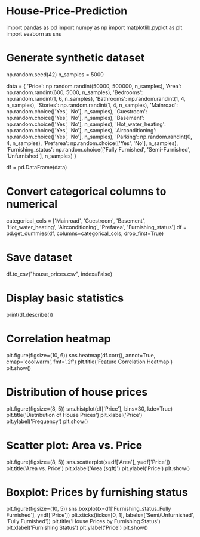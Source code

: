 # House-Price-Prediction
import pandas as pd
import numpy as np
import matplotlib.pyplot as plt
import seaborn as sns

# Generate synthetic dataset
np.random.seed(42)
n_samples = 5000

data = {
    'Price': np.random.randint(50000, 500000, n_samples),
    'Area': np.random.randint(600, 5000, n_samples),
    'Bedrooms': np.random.randint(1, 6, n_samples),
    'Bathrooms': np.random.randint(1, 4, n_samples),
    'Stories': np.random.randint(1, 4, n_samples),
    'Mainroad': np.random.choice(['Yes', 'No'], n_samples),
    'Guestroom': np.random.choice(['Yes', 'No'], n_samples),
    'Basement': np.random.choice(['Yes', 'No'], n_samples),
    'Hot_water_heating': np.random.choice(['Yes', 'No'], n_samples),
    'Airconditioning': np.random.choice(['Yes', 'No'], n_samples),
    'Parking': np.random.randint(0, 4, n_samples),
    'Prefarea': np.random.choice(['Yes', 'No'], n_samples),
    'Furnishing_status': np.random.choice(['Fully Furnished', 'Semi-Furnished', 'Unfurnished'], n_samples)
}

df = pd.DataFrame(data)

# Convert categorical columns to numerical
categorical_cols = ['Mainroad', 'Guestroom', 'Basement', 'Hot_water_heating', 'Airconditioning', 'Prefarea', 'Furnishing_status']
df = pd.get_dummies(df, columns=categorical_cols, drop_first=True)

# Save dataset
df.to_csv("house_prices.csv", index=False)

# Display basic statistics
print(df.describe())

# Correlation heatmap
plt.figure(figsize=(10, 6))
sns.heatmap(df.corr(), annot=True, cmap='coolwarm', fmt='.2f')
plt.title('Feature Correlation Heatmap')
plt.show()

# Distribution of house prices
plt.figure(figsize=(8, 5))
sns.histplot(df['Price'], bins=30, kde=True)
plt.title('Distribution of House Prices')
plt.xlabel('Price')
plt.ylabel('Frequency')
plt.show()

# Scatter plot: Area vs. Price
plt.figure(figsize=(8, 5))
sns.scatterplot(x=df['Area'], y=df['Price'])
plt.title('Area vs. Price')
plt.xlabel('Area (sqft)')
plt.ylabel('Price')
plt.show()

# Boxplot: Prices by furnishing status
plt.figure(figsize=(10, 5))
sns.boxplot(x=df['Furnishing_status_Fully Furnished'], y=df['Price'])
plt.xticks(ticks=[0, 1], labels=['Semi/Unfurnished', 'Fully Furnished'])
plt.title('House Prices by Furnishing Status')
plt.xlabel('Furnishing Status')
plt.ylabel('Price')
plt.show()
